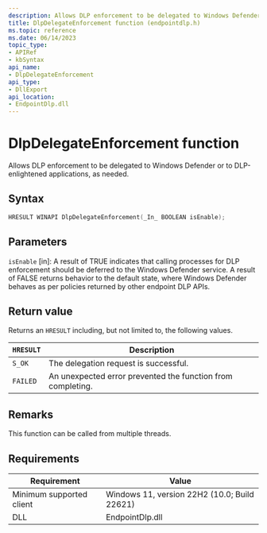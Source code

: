```yaml
---
description: Allows DLP enforcement to be delegated to Windows Defender or to DLP-enlightened applications, as needed.
title: DlpDelegateEnforcement function (endpointdlp.h)
ms.topic: reference
ms.date: 06/14/2023
topic_type: 
- APIRef
- kbSyntax
api_name: 
- DlpDelegateEnforcement
api_type: 
- DllExport
api_location: 
- EndpointDlp.dll
---
```


# DlpDelegateEnforcement function

Allows DLP enforcement to be delegated to Windows Defender or to DLP-enlightened applications, as needed.

## Syntax

```C++
HRESULT WINAPI DlpDelegateEnforcement(_In_ BOOLEAN isEnable);
```

## Parameters

`isEnable` [in]: A result of TRUE indicates that calling processes for DLP enforcement should be deferred to the Windows Defender service. A result of FALSE returns behavior to the default state, where Windows Defender behaves as per policies returned by other endpoint DLP APIs.

## Return value

Returns an `HRESULT` including, but not limited to, the following values.

| `HRESULT` | Description |
|---------|-------------|
| `S_OK` | The delegation request is successful. |
| `FAILED` | An unexpected error prevented the function from completing. |



## Remarks

This function can be called from multiple threads.

## Requirements


| Requirement          |    Value                   |
|-------------------------------------|-----------------------------------------------------------------------------------------|
| Minimum supported client<br/> | Windows 11, version 22H2 (10.0; Build 22621)           |
| DLL<br/>                      | EndpointDlp.dll |